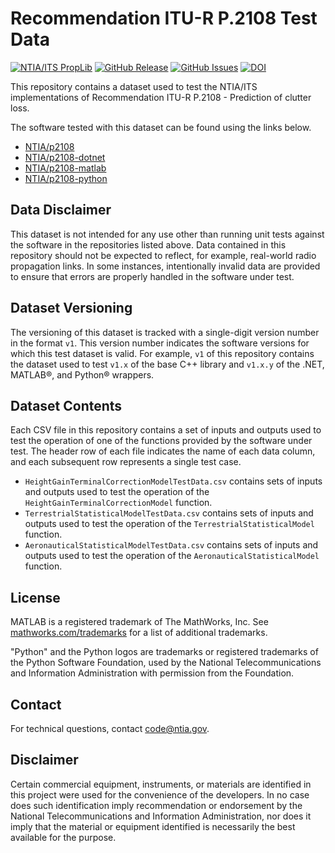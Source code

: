 # Recommendation ITU-R P.2108 Test Data #

[![NTIA/ITS PropLib][proplib-badge]][proplib-link]
[![GitHub Release][gh-releases-badge]][gh-releases-link]
[![GitHub Issues][gh-issues-badge]][gh-issues-link]
[![DOI][doi-badge]][doi-link]

[proplib-badge]: https://img.shields.io/badge/PropLib-badge?label=%F0%9F%87%BA%F0%9F%87%B8%20NTIA%2FITS&labelColor=162E51&color=D63E04
[proplib-link]: https://ntia.github.io/propagation-library-wiki
[gh-releases-badge]: https://img.shields.io/github/v/release/NTIA/p2108-test-data?logo=github&label=Release&labelColor=162E51&color=D63E04
[gh-releases-link]: https://github.com/NTIA/p2108-test-data/releases
[gh-issues-badge]: https://img.shields.io/github/issues/NTIA/p2108-test-data?logo=github&label=Issues&labelColor=162E51
[gh-issues-link]: https://github.com/NTIA/p2108-test-data/issues
[doi-badge]: https://zenodo.org/badge/892826210.svg
[doi-link]: https://zenodo.org/badge/latestdoi/892826210

This repository contains a dataset used to test the NTIA/ITS implementations
of Recommendation ITU-R P.2108 - Prediction of clutter loss.

The software tested with this dataset can be found using the links below.

- [NTIA/p2108](https://github.com/NTIA/p2108)
- [NTIA/p2108-dotnet](https://github.com/NTIA/p2108-dotnet)
- [NTIA/p2108-matlab](https://github.com/NTIA/p2108-matlab)
- [NTIA/p2108-python](https://github.com/NTIA/p2108-python)

## Data Disclaimer ##

This dataset is not intended for any use other than running unit tests against
the software in the repositories listed above. Data contained in this repository
should not be expected to reflect, for example, real-world radio propagation links.
In some instances, intentionally invalid data are provided to ensure that errors
are properly handled in the software under test.

## Dataset Versioning ##

The versioning of this dataset is tracked with a single-digit version number
in the format `v1`. This version number indicates the software versions for which
this test dataset is valid. For example, `v1` of this repository contains the dataset
used to test `v1.x` of the base C++ library and `v1.x.y` of the .NET, MATLAB®, and Python®
wrappers.

## Dataset Contents ##

Each CSV file in this repository contains a set of inputs and outputs used to test
the operation of one of the functions provided by the software under test.
The header row of each file indicates the name of each data column, and each subsequent row
represents a single test case.

- `HeightGainTerminalCorrectionModelTestData.csv` contains sets of inputs and outputs used
  to test the operation of the `HeightGainTerminalCorrectionModel` function.
- `TerrestrialStatisticalModelTestData.csv` contains sets of inputs and outputs used
  to test the operation of the `TerrestrialStatisticalModel` function.
- `AeronauticalStatisticalModelTestData.csv` contains sets of inputs and outputs used
  to test the operation of the `AeronauticalStatisticalModel` function.

## License ##

MATLAB is a registered trademark of The MathWorks, Inc. See
[mathworks.com/trademarks](https://mathworks.com/trademarks) for a list of additional trademarks.

"Python" and the Python logos are trademarks or registered trademarks of the Python Software Foundation, used by the National Telecommunications and Information Administration with permission from the Foundation.

## Contact ##

For technical questions, contact <code@ntia.gov>.

## Disclaimer ##

Certain commercial equipment, instruments, or materials are identified in this project were used for the convenience of the developers. In no case does such identification imply recommendation or endorsement by the National Telecommunications and Information Administration, nor does it imply that the material or equipment identified is necessarily the best available for the purpose.
